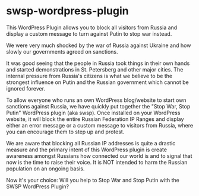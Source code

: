 # swsp-wordpress-plugin

This WordPress Plugin allows you to block all visitors from Russia and display a custom message to turn against Putin to stop war instead.

We were very much shocked by the war of Russia against Ukraine and how slowly our governments agreed on sanctions.

It was good seeing that the people in Russia took things in their own hands and started demonstrations in St. Petersberg and other major cities. The internal pressure from Russia's citizens is what we believe to be the strongest influence on Putin and the Russian government which cannot be ignored forever.

To allow everyone who runs an own WordPress blog/website to start own sanctions against Russia, we have quickly put together the "Stop War, Stop Putin" WordPress plugin (aka swsp). Once installed on your WordPress website, it will block the entire Russian Federation IP Ranges and display either an error message or a custom message to visitors from Russia, where you can encourage them to step up and protest.

We are aware that blocking all Russian IP addresses is quite a drastic measure and the primary intent of this WordPress plugin is create awareness amongst Russians how connected our world is and to signal that now is the time to raise their voice. It is NOT intended to harm the Russian population on an ongoing basis.

Now it's your choice: Will you help to Stop War and Stop Putin with the SWSP WordPress Plugin?
